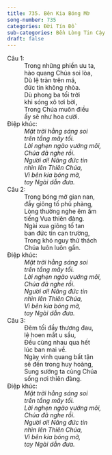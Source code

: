 ```yaml
---
title: 735. Bên Kia Bóng Mờ
song-number: 735
categories: Đời Tín Đồ
sub-categories: Bền Lòng Tin Cậy
draft: false
---
```

<dl><dt>Câu 1:</dt><dd data-verse="1">Trong những phiền ưu ta, <br/>hào quang Chúa soi lòa, <br/>Dù lệ tràn trên má, <br/>đức tin không nhòa. <br/>Dù phong ba tối trời <br/>khi sóng xô tơi bời, <br/>Trong Chúa muôn điều <br/>ấy sẽ như hoa cười. </dd><dt>Điệp khúc:</dt><dd data-chorus="1"><em>Mặt trời hằng sáng soi <br/>trên tầng mây tối. <br/>Lời nghẹn ngào vướng môi, <br/>Chúa đã nghe rồi. <br/>Người ơi! Nâng đức tin <br/>nhìn lên Thiên Chúa, <br/>Vì bên kia bóng mờ, <br/>tay Ngài dẫn đưa. </em></dd><dt>Câu 2:</dt><dd data-verse="2">Trong bóng mờ gian nan, <br/>đầy giông tố phũ phàng, <br/>Lòng thường nghe êm ấm <br/>tiếng Vua thiên đàng. <br/>Ngài xua giông tố tan <br/>ban đức tin can trường, <br/>Trong khó nguy thử thách <br/>Chúa luôn luôn gần. </dd><dt>Điệp khúc:</dt><dd data-chorus="1"><em>Mặt trời hằng sáng soi <br/>trên tầng mây tối. <br/>Lời nghẹn ngào vướng môi, <br/>Chúa đã nghe rồi. <br/>Người ơi! Nâng đức tin <br/>nhìn lên Thiên Chúa, <br/>Vì bên kia bóng mờ, <br/>tay Ngài dẫn đưa. </em></dd><dt>Câu 3:</dt><dd data-verse="3">Đêm tối đầy thương đau, <br/>lệ hoen mắt u sầu, <br/>Đều cùng nhau qua hết <br/>lúc ban mai về. <br/>Ngày vinh quang bất tận <br/>sẽ đến trong huy hoàng, <br/>Sung sướng ta cùng Chúa <br/>sống nơi thiên đàng. </dd><dt>Điệp khúc:</dt><dd data-chorus="1"><em>Mặt trời hằng sáng soi <br/>trên tầng mây tối. <br/>Lời nghẹn ngào vướng môi, <br/>Chúa đã nghe rồi. <br/>Người ơi! Nâng đức tin <br/>nhìn lên Thiên Chúa, <br/>Vì bên kia bóng mờ, <br/>tay Ngài dẫn đưa. </em></dd></dl>